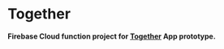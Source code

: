 # Together 
**Firebase Cloud function project for [Together](https://github.com/sronglongchhem/Together) App prototype.** 